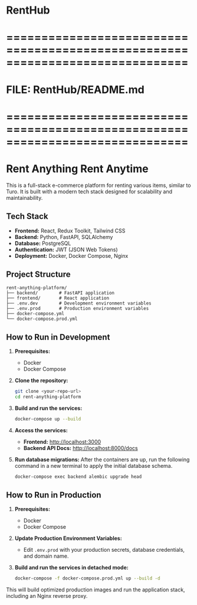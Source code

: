 # RentHub

# ==============================================================================
# FILE: RentHub/README.md
# ==============================================================================
# Rent Anything Rent Anytime

This is a full-stack e-commerce platform for renting various items, similar to Turo. It is built with a modern tech stack designed for scalability and maintainability.

## Tech Stack

- **Frontend:** React, Redux Toolkit, Tailwind CSS
- **Backend:** Python, FastAPI, SQLAlchemy
- **Database:** PostgreSQL
- **Authentication:** JWT (JSON Web Tokens)
- **Deployment:** Docker, Docker Compose, Nginx

## Project Structure

```
rent-anything-platform/
├── backend/        # FastAPI application
├── frontend/       # React application
├── .env.dev        # Development environment variables
├── .env.prod       # Production environment variables
├── docker-compose.yml
└── docker-compose.prod.yml
```

## How to Run in Development

1.  **Prerequisites:**
    - Docker
    - Docker Compose

2.  **Clone the repository:**
    ```bash
    git clone <your-repo-url>
    cd rent-anything-platform
    ```

3.  **Build and run the services:**
    ```bash
    docker-compose up --build
    ```

4.  **Access the services:**
    - **Frontend:** [http://localhost:3000](http://localhost:3000)
    - **Backend API Docs:** [http://localhost:8000/docs](http://localhost:8000/docs)

5.  **Run database migrations:**
    After the containers are up, run the following command in a new terminal to apply the initial database schema.
    ```bash
    docker-compose exec backend alembic upgrade head
    ```

## How to Run in Production

1.  **Prerequisites:**
    - Docker
    - Docker Compose

2.  **Update Production Environment Variables:**
    - Edit `.env.prod` with your production secrets, database credentials, and domain name.

3.  **Build and run the services in detached mode:**
    ```bash
    docker-compose -f docker-compose.prod.yml up --build -d
    ```

This will build optimized production images and run the application stack, including an Nginx reverse proxy.

